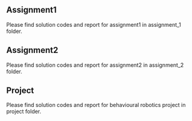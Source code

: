 ## Assignment1
Please find solution codes and report for assignment1 in assignment_1 folder.

## Assignment2
Please find solution codes and report for assignment2 in assignment_2 folder.

## Project
Please find solution codes and report for behavioural robotics project in project folder.
